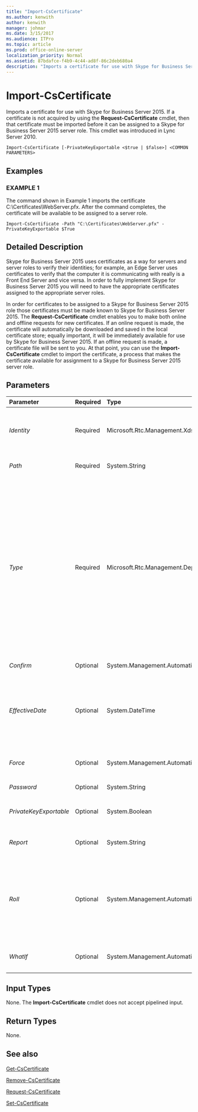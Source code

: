 ```yaml
---
title: "Import-CsCertificate"
ms.author: kenwith
author: kenwith
manager: johmar
ms.date: 3/15/2017
ms.audience: ITPro
ms.topic: article
ms.prod: office-online-server
localization_priority: Normal
ms.assetid: 87bdafce-f4b9-4c44-ad8f-86c2deb680a4
description: "Imports a certificate for use with Skype for Business Server 2015. If a certificate is not acquired by using the Request-CsCertificate cmdlet, then that certificate must be imported before it can be assigned to a Skype for Business Server 2015 server role. This cmdlet was introduced in Lync Server 2010."
---
```


# Import-CsCertificate
 
Imports a certificate for use with Skype for Business Server 2015. If a certificate is not acquired by using the **Request-CsCertificate** cmdlet, then that certificate must be imported before it can be assigned to a Skype for Business Server 2015 server role. This cmdlet was introduced in Lync Server 2010.
  
```
Import-CsCertificate [-PrivateKeyExportable <$true | $false>] <COMMON PARAMETERS>

```

## Examples

### EXAMPLE 1

The command shown in Example 1 imports the certificate C:\Certificates\WebServer.pfx. After the command completes, the certificate will be available to be assigned to a server role.
  
```
Import-CsCertificate -Path "C:\Certificates\WebServer.pfx" -PrivateKeyExportable $True
```

## Detailed Description

Skype for Business Server 2015 uses certificates as a way for servers and server roles to verify their identities; for example, an Edge Server uses certificates to verify that the computer it is communicating with really is a Front End Server and vice versa. In order to fully implement Skype for Business Server 2015 you will need to have the appropriate certificates assigned to the appropriate server roles.
  
In order for certificates to be assigned to a Skype for Business Server 2015 role those certificates must be made known to Skype for Business Server 2015. The **Request-CsCertificate** cmdlet enables you to make both online and offline requests for new certificates. If an online request is made, the certificate will automatically be downloaded and saved in the local certificate store; equally important, it will be immediately available for use by Skype for Business Server 2015. If an offline request is made, a certificate file will be sent to you. At that point, you can use the **Import-CsCertificate** cmdlet to import the certificate, a process that makes the certificate available for assignment to a Skype for Business Server 2015 server role.
  
## Parameters

|**Parameter**|**Required**|**Type**|**Description**|
|:-----|:-----|:-----|:-----|
| _Identity_ <br/> |Required  <br/> |Microsoft.Rtc.Management.Xds.XdsIdentity  <br/> |When set to Global, enables the certificate to function at the global scope. Global certificates will automatically be copied and distributed to the appropriate computers.  <br/> |
| _Path_ <br/> |Required  <br/> |System.String  <br/> |Full path to the certificate file to be imported. For example:  `-Path "C:\Certificates\WebServer.cer"`.  <br/> |
| _Type_ <br/> |Required  <br/> |Microsoft.Rtc.Management.Deployment.CertType   <br/> |Type of certificate being requested. Certificate types include, but are not limited to, the following:  <br/> AccessEdgeExternal  <br/> AudioVideoAuthentication  <br/> DataEdgeExternal  <br/> Default  <br/> External  <br/> Internal  <br/> iPadAPNService  <br/> iPhoneAPNService  <br/> LogRetentionService  <br/> MPNService  <br/> OAuthTokenIssuer  <br/> PICWebService  <br/> ProvisionService  <br/> SMPDNSWebService  <br/> TenantAdmin  <br/> UpgradeEngineService  <br/> WebServicesExternal  <br/> WebServicesInternal  <br/> WsFedTokenTransfer  <br/> XMPPServer  <br/> |
| _Confirm_ <br/> |Optional  <br/> |System.Management.Automation.SwitchParameter  <br/> |Prompts you for confirmation before executing the command.  <br/> |
| _EffectiveDate_ <br/> |Optional  <br/> |System.DateTime  <br/> |Date and time when the certificate can first be used. For example, to configure a certificate for first use at 8:00 AM on July 31, 2012 use this syntax on a server running under the US English Region and Language settings:  <br/>  `-EffectiveTime "7/31/2012 8:00 AM"` <br/> |
| _Force_ <br/> |Optional  <br/> |System.Management.Automation.SwitchParameter  <br/> |Suppresses the display of any non-fatal error message that might occur when running the command.  <br/> |
| _Password_ <br/> |Optional  <br/> |System.String  <br/> |Password associated with the certificate file.  <br/> |
| _PrivateKeyExportable_ <br/> |Optional  <br/> |System.Boolean  <br/> |When set to True, ensures that the private key portion of the certificate can be read by the Network Service account.  <br/> |
| _Report_ <br/> |Optional  <br/> |System.String  <br/> |Enables you to specify a file path for the log file created when the cmdlet runs. For example:  `-Report "C:\Logs\Certificates.html"` <br/> |
| _Roll_ <br/> |Optional  <br/> |System.Management.Automation.SwitchParameter  <br/> |Enables you to update the specified certificate at the date and time specified by the EffectiveDate parameter; this enables you to specify a date and time when the new certificate will become the primary certificate. Note that your command will fail if you specify the Roll parameter without including the EffectiveDate parameter.  <br/> |
| _WhatIf_ <br/> |Optional  <br/> |System.Management.Automation.SwitchParameter  <br/> |Describes what would happen if you executed the command without actually executing the command.  <br/> |
   
## Input Types

None. The **Import-CsCertificate** cmdlet does not accept pipelined input.
  
## Return Types

None.
  
## See also

#### 

[Get-CsCertificate](get-cscertificate.md)
  
[Remove-CsCertificate](remove-cscertificate.md)
  
[Request-CsCertificate](request-cscertificate.md)
  
[Set-CsCertificate](set-cscertificate.md)

